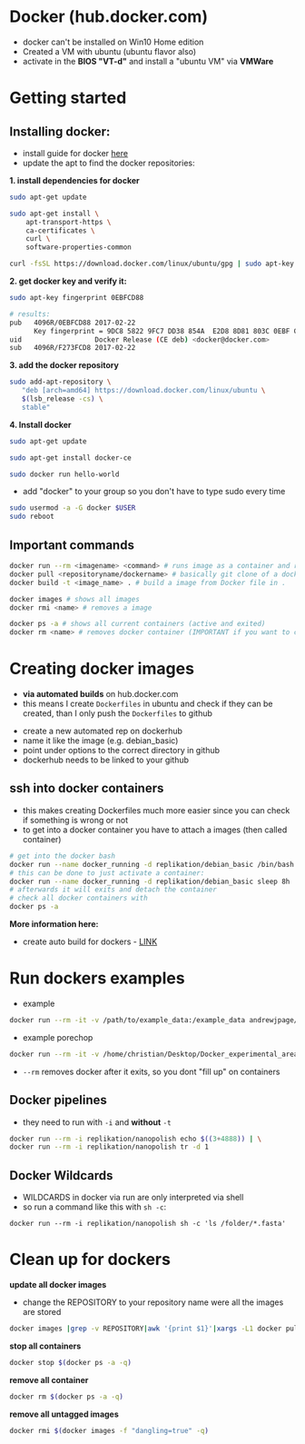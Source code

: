 Docker (hub.docker.com)
===

* docker can't be installed on Win10 Home edition
* Created a VM with ubuntu (ubuntu flavor also)
* activate in the **BIOS "VT-d"** and install a "ubuntu VM" via **VMWare**

# Getting started
## Installing docker:

* install guide for docker [here](https://docs.docker.com/install/linux/docker-ce/ubuntu/#set-up-the-repository)
* update the apt to find the docker repositories:

**1. install dependencies for docker**

```bash
sudo apt-get update

sudo apt-get install \
    apt-transport-https \
    ca-certificates \
    curl \
    software-properties-common

curl -fsSL https://download.docker.com/linux/ubuntu/gpg | sudo apt-key add -
```

**2. get docker key and verify it:**

```bash
sudo apt-key fingerprint 0EBFCD88

# results:
pub   4096R/0EBFCD88 2017-02-22
      Key fingerprint = 9DC8 5822 9FC7 DD38 854A  E2D8 8D81 803C 0EBF CD88
uid                  Docker Release (CE deb) <docker@docker.com>
sub   4096R/F273FCD8 2017-02-22
```

**3. add the docker repository**

```bash
sudo add-apt-repository \
   "deb [arch=amd64] https://download.docker.com/linux/ubuntu \
   $(lsb_release -cs) \
   stable"
```


**4. Install docker**

```bash
sudo apt-get update

sudo apt-get install docker-ce

sudo docker run hello-world
```

* add "docker" to your group so you don't have to type sudo every time

```bash
sudo usermod -a -G docker $USER
sudo reboot
```
## Important commands

```bash
docker run --rm <imagename> <command> # runs image as a container and removes it afterwards  
docker pull <repositoryname/dockername> # basically git clone of a docker image
docker build -t <image_name> . # build a image from Docker file in .

docker images # shows all images
docker rmi <name> # removes a image

docker ps -a # shows all current containers (active and exited)
docker rm <name> # removes docker container (IMPORTANT if you want to clean up)
```

# Creating docker images

* **via automated builds** on hub.docker.com
* this means I create `Dockerfiles` in ubuntu and check if they can be created, than I only push the `Dockerfiles` to github

+ create a new automated rep on dockerhub
+ name it like the image (e.g. debian_basic)
+ point under options to the correct directory in github
+ dockerhub needs to be linked to your github

## ssh into docker containers

* this makes creating Dockerfiles much more easier since you can check if something is wrong or not
* to get into a docker container you have to attach a images (then called container)

````bash
# get into the docker bash
docker run --name docker_running -d replikation/debian_basic /bin/bash
# this can be done to just activate a container:
docker run --name docker_running -d replikation/debian_basic sleep 8h
# afterwards it will exits and detach the container
# check all docker containers with
docker ps -a
````

**More information here:**

* create auto build for dockers - [LINK](https://docs.docker.com/docker-hub/builds/#create-an-automated-build)

# Run dockers examples

* example

````bash
docker run --rm -it -v /path/to/example_data:/example_data andrewjpage/tiptoft tiptoft /example_data/ERS654932_plasmids.fastq.gz
````

* example porechop

````bash
docker run --rm -it -v /home/christian/Desktop/Docker_experimental_area:/Docker_experimental_area porechop porechop -i /Docker_experimental_area/all2.fastq -b /Docker_experimental_area/demultiplexed
````

+ `--rm` removes docker after it exits, so you dont "fill up" on containers

## Docker pipelines
* they need to run with `-i` and **without** `-t`
```bash
docker run --rm -i replikation/nanopolish echo $((3+4888)) | \
docker run --rm -i replikation/nanopolish tr -d 1
 ```

## Docker Wildcards
* WILDCARDS in docker via run are only interpreted via shell
* so run a command like this with `sh -c`:
```
docker run --rm -i replikation/nanopolish sh -c 'ls /folder/*.fasta'
```

# Clean up for dockers

**update all docker images**

* change the REPOSITORY to your repository name were all the images are stored

````bash
docker images |grep -v REPOSITORY|awk '{print $1}'|xargs -L1 docker pull
````

**stop all containers**

````bash
docker stop $(docker ps -a -q)
````

**remove all container**

````bash
docker rm $(docker ps -a -q)
````

**remove all untagged images**
````bash
docker rmi $(docker images -f "dangling=true" -q)
````

